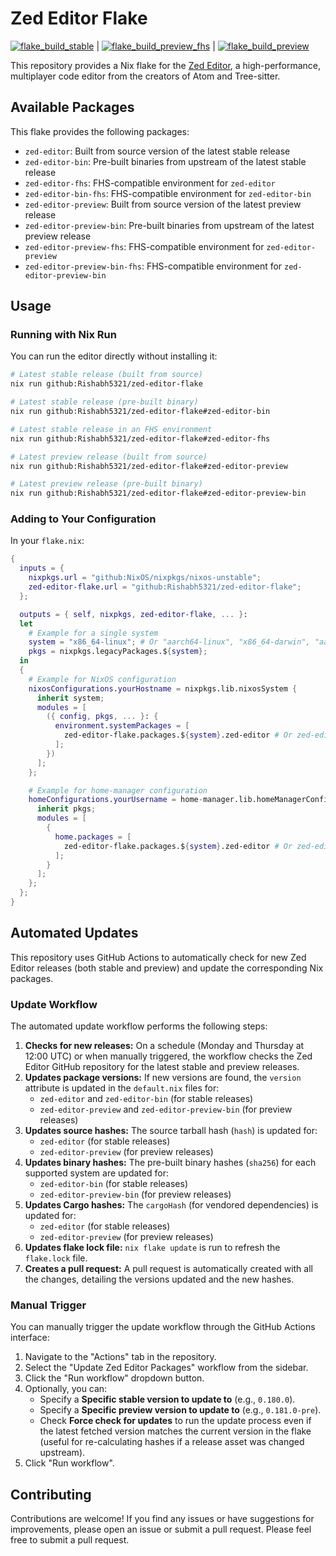 # Zed Editor Flake

[![flake_build_stable](https://github.com/saberzero1/zed-editor-flake/actions/workflows/flake_build_stable.yml/badge.svg)](https://github.com/saberzero1/zed-editor-flake/actions/workflows/flake_build_stable.yml) | [![flake_build_preview_fhs](https://github.com/saberzero1/zed-editor-flake/actions/workflows/flake_build_preview_fhs.yml/badge.svg)](https://github.com/saberzero1/zed-editor-flake/actions/workflows/flake_build_preview_fhs.yml) | [![flake_build_preview](https://github.com/saberzero1/zed-editor-flake/actions/workflows/flake_build_preview.yml/badge.svg)](https://github.com/saberzero1/zed-editor-flake/actions/workflows/flake_build_preview.yml)

This repository provides a Nix flake for the [Zed Editor](https://zed.dev/), a high-performance, multiplayer code editor from the creators of Atom and Tree-sitter.

## Available Packages

This flake provides the following packages:

- `zed-editor`: Built from source version of the latest stable release
- `zed-editor-bin`: Pre-built binaries from upstream of the latest stable release
- `zed-editor-fhs`: FHS-compatible environment for `zed-editor`
- `zed-editor-bin-fhs`: FHS-compatible environment for `zed-editor-bin`
- `zed-editor-preview`: Built from source version of the latest preview release
- `zed-editor-preview-bin`: Pre-built binaries from upstream of the latest preview release
- `zed-editor-preview-fhs`: FHS-compatible environment for `zed-editor-preview`
- `zed-editor-preview-bin-fhs`: FHS-compatible environment for `zed-editor-preview-bin`

## Usage

### Running with Nix Run

You can run the editor directly without installing it:

```sh
# Latest stable release (built from source)
nix run github:Rishabh5321/zed-editor-flake

# Latest stable release (pre-built binary)
nix run github:Rishabh5321/zed-editor-flake#zed-editor-bin

# Latest stable release in an FHS environment
nix run github:Rishabh5321/zed-editor-flake#zed-editor-fhs

# Latest preview release (built from source)
nix run github:Rishabh5321/zed-editor-flake#zed-editor-preview

# Latest preview release (pre-built binary)
nix run github:Rishabh5321/zed-editor-flake#zed-editor-preview-bin
```

### Adding to Your Configuration

In your `flake.nix`:

```nix
{
  inputs = {
    nixpkgs.url = "github:NixOS/nixpkgs/nixos-unstable";
    zed-editor-flake.url = "github:Rishabh5321/zed-editor-flake";
  };

  outputs = { self, nixpkgs, zed-editor-flake, ... }:
  let
    # Example for a single system
    system = "x86_64-linux"; # Or "aarch64-linux", "x86_64-darwin", "aarch64-darwin"
    pkgs = nixpkgs.legacyPackages.${system};
  in
  {
    # Example for NixOS configuration
    nixosConfigurations.yourHostname = nixpkgs.lib.nixosSystem {
      inherit system;
      modules = [
        ({ config, pkgs, ... }: {
          environment.systemPackages = [
            zed-editor-flake.packages.${system}.zed-editor # Or zed-editor-bin, zed-editor-preview, etc.
          ];
        })
      ];
    };

    # Example for home-manager configuration
    homeConfigurations.yourUsername = home-manager.lib.homeManagerConfiguration {
      inherit pkgs;
      modules = [
        {
          home.packages = [
            zed-editor-flake.packages.${system}.zed-editor # Or zed-editor-bin, zed-editor-preview, etc.
          ];
        }
      ];
    };
  };
}
```

## Automated Updates

This repository uses GitHub Actions to automatically check for new Zed Editor releases (both stable and preview) and update the corresponding Nix packages.

### Update Workflow

The automated update workflow performs the following steps:

1.  **Checks for new releases:** On a schedule (Monday and Thursday at 12:00 UTC) or when manually triggered, the workflow checks the Zed Editor GitHub repository for the latest stable and preview releases.
2.  **Updates package versions:** If new versions are found, the `version` attribute is updated in the `default.nix` files for:
    - `zed-editor` and `zed-editor-bin` (for stable releases)
    - `zed-editor-preview` and `zed-editor-preview-bin` (for preview releases)
3.  **Updates source hashes:** The source tarball hash (`hash`) is updated for:
    - `zed-editor` (for stable releases)
    - `zed-editor-preview` (for preview releases)
4.  **Updates binary hashes:** The pre-built binary hashes (`sha256`) for each supported system are updated for:
    - `zed-editor-bin` (for stable releases)
    - `zed-editor-preview-bin` (for preview releases)
5.  **Updates Cargo hashes:** The `cargoHash` (for vendored dependencies) is updated for:
    - `zed-editor` (for stable releases)
    - `zed-editor-preview` (for preview releases)
6.  **Updates flake lock file:** `nix flake update` is run to refresh the `flake.lock` file.
7.  **Creates a pull request:** A pull request is automatically created with all the changes, detailing the versions updated and the new hashes.

### Manual Trigger

You can manually trigger the update workflow through the GitHub Actions interface:

1.  Navigate to the "Actions" tab in the repository.
2.  Select the "Update Zed Editor Packages" workflow from the sidebar.
3.  Click the "Run workflow" dropdown button.
4.  Optionally, you can:
    - Specify a **Specific stable version to update to** (e.g., `0.180.0`).
    - Specify a **Specific preview version to update to** (e.g., `0.181.0-pre`).
    - Check **Force check for updates** to run the update process even if the latest fetched version matches the current version in the flake (useful for re-calculating hashes if a release asset was changed upstream).
5.  Click "Run workflow".

## Contributing

Contributions are welcome! If you find any issues or have suggestions for improvements, please open an issue or submit a pull request. Please feel free to submit a pull request.
